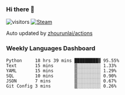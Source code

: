 ### Hi there 👋

![visitors](https://visitor-badge.glitch.me/badge?page_id=zhourunlai)
[![Steam](https://img.shields.io/badge/dynamic/json?label=Steam&query=%24.data.totalSubs&url=https%3A%2F%2Fapi.spencerwoo.com%2Fsubstats%2F%3Fsource%3DsteamGames%26queryKey%3D76561198285156854&suffix=%20Games&logo=steam&labelColor=134375&color=0b1a37&longCache=true)](http://steamcommunity.com/profiles/76561198285156854)

Auto updated by <a href="https://github.com/zhourunlai/zhourunlai/actions" target="_blank">zhourunlai/actions</a>

### Weekly Languages Dashboard

<!--PART:wakatime-->
```text
Python     18 hrs 39 mins █████████▓ 95.55%
Text       15 mins        ▒░░░░░░░░░ 1.33%
YAML       15 mins        ▒░░░░░░░░░ 1.29%
SQL        10 mins        ▒░░░░░░░░░ 0.90%
JSON       7 mins         ▒░░░░░░░░░ 0.67%
Git Config 3 mins         ▒░░░░░░░░░ 0.26%
```
<!--PART:wakatime-->
